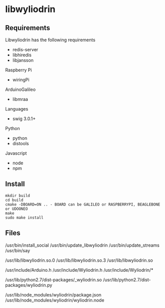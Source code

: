 libwyliodrin
============


Requirements
------------
Libwyliodrin has the following requirements
  * redis-server
  * libhiredis
  * libjansson

Raspberry Pi
  * wiringPi

ArduinoGalileo
  * libmraa

Languages
  * swig 3.0.1+

Python
  * python
  * distools

Javascript
  * node
  * npm


Install
-------

    mkdir build
    cd build
    cmake -DBOARD=ON .. - BOARD can be GALILEO or RASPBERRYPI, BEAGLEBONE or UDOONEO
    make
    sudo make install

Files
-----
/usr/bin/install_social
/usr/bin/update_libwyliodrin
/usr/bin/update_streams
/usr/bin/say

/usr/lib/libwyliodrin.so.0
/usr/lib/libwyliodrin.so.3
/usr/lib/libwyliodrin.so

/usr/include/Arduino.h
/usr/include/Wyliodrin.h
/usr/include/Wyliodrin/*

/usr/lib/python2.7/dist-packages/_wyliodrin.so
/usr/lib/python2.7/dist-packages/wyliodrin.py

/usr/lib/node_modules/wyliodrin/package.json
/usr/lib/node_modules/wyliodrin/wyliodrin.node
